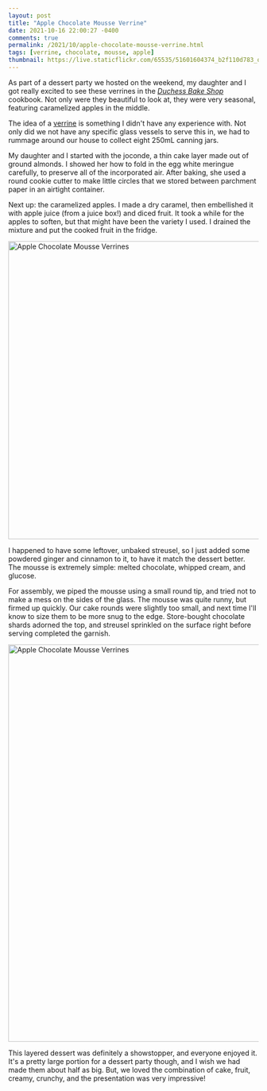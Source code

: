 ```yaml
---
layout: post
title: "Apple Chocolate Mousse Verrine"
date: 2021-10-16 22:00:27 -0400
comments: true
permalink: /2021/10/apple-chocolate-mousse-verrine.html
tags: [verrine, chocolate, mousse, apple]
thumbnail: https://live.staticflickr.com/65535/51601604374_b2f110d783_q.jpg
---
```


As part of a dessert party we hosted on the weekend, my daughter
and I got really excited to see these verrines in the 
[_Duchess Bake Shop_](https://duchessbakeshop.com/collections/cookbooks/products/new-duchess-bake-shop-cookbook)
cookbook. Not only were they beautiful to look at, they were very
seasonal, featuring caramelized apples in the middle.

The idea of a [verrine](https://en.wikipedia.org/wiki/Verrine) is
something I didn't have any experience with. Not only did we not
have any specific glass vessels to serve this in, we had to rummage
around our house to collect eight 250mL canning jars.

My daughter and I started with the joconde, a thin cake layer
made out of ground almonds. I showed her how to fold in the
egg white meringue carefully, to preserve all of the incorporated
air. After baking, she used a round cookie cutter to make little
circles that we stored between parchment paper in an airtight container.

Next up: the caramelized apples. I made a dry caramel, then embellished
it with apple juice (from a juice box!) and diced fruit. It took a while
for the apples to soften, but that might have been the variety I used.
I drained the mixture and put the cooked fruit in the fridge.

<a data-flickr-embed="true" href="https://www.flickr.com/photos/gnuf/51600123182/in/dateposted/" title="Apple Chocolate Mousse Verrines"><img src="https://live.staticflickr.com/65535/51600123182_e6d1d3d1e8_c.jpg" width="800" height="600" alt="Apple Chocolate Mousse Verrines"></a><script async src="//embedr.flickr.com/assets/client-code.js" charset="utf-8"></script>

I happened to have some leftover, unbaked streusel, so I just added some
powdered ginger and cinnamon to it, to have it match the dessert better.
The mousse is extremely simple: melted chocolate, whipped cream, and glucose.

For assembly, we piped the mousse using a small round tip, and tried
not to make a mess on the sides of the glass. The mousse was quite
runny, but firmed up quickly. Our cake rounds were slightly too
small, and next time I'll know to size them to be more snug to the edge.
Store-bought chocolate shards adorned the top, and streusel sprinkled
on the surface right before serving completed the garnish.

<a data-flickr-embed="true" href="https://www.flickr.com/photos/gnuf/51601604374/in/photostream/" title="Apple Chocolate Mousse Verrines"><img src="https://live.staticflickr.com/65535/51601604374_b2f110d783_c.jpg" width="600" height="800" alt="Apple Chocolate Mousse Verrines"></a><script async src="//embedr.flickr.com/assets/client-code.js" charset="utf-8"></script>

This layered dessert was definitely a showstopper, and everyone enjoyed it.
It's a pretty large portion for a dessert party though, and I wish we had made
them about half as big. But, we loved the combination of cake, fruit,
creamy, crunchy, and the presentation was very impressive!
